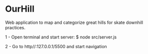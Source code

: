# OurHill
Web application to map and categorize great hills for skate downhill practices.

1 - Open terminal and start server:
    $ node src/server.js

2 - Go to http//:127.0.0.1/5500 and start navigation